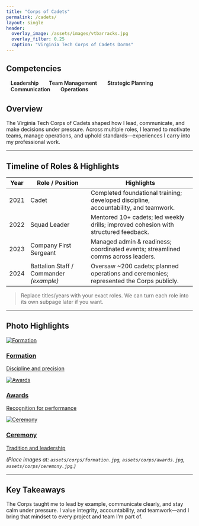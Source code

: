 ```yaml
---
title: "Corps of Cadets"
permalink: /cadets/
layout: single
header:
  overlay_image: /assets/images/vtbarracks.jpg 
  overlay_filter: 0.25
  caption: "Virginia Tech Corps of Cadets Dorms"
---
```


<!-- ===== Skills / Core Competencies (icons optional) ===== -->
<div class="tech-stack" style="justify-content:center; margin: 1rem 0 2rem;">
  <!-- Optional Font Awesome icons; requires head include -->
  <h2>Competencies</h2>
  <span title="Leadership" style="margin:0 .75rem; font-weight:600;"><i class="fas fa-user-tie"></i> Leadership</span>
  <span title="Team Management" style="margin:0 .75rem; font-weight:600;"><i class="fas fa-users"></i> Team Management</span>
  <span title="Strategic Planning" style="margin:0 .75rem; font-weight:600;"><i class="fas fa-chess-knight"></i> Strategic Planning</span>
  <span title="Communication" style="margin:0 .75rem; font-weight:600;"><i class="fas fa-microphone"></i> Communication</span>
  <span title="Operations & Logistics" style="margin:0 .75rem; font-weight:600;"><i class="fas fa-compass-drafting"></i> Operations</span>
</div>

## Overview
The Virginia Tech Corps of Cadets shaped how I lead, communicate, and make decisions under pressure. Across multiple roles, I learned to motivate teams, manage operations, and uphold standards—experiences I carry into my professional work.

---

## Timeline of Roles & Highlights
| Year | Role / Position | Highlights |
|---|---|---|
| 2021 | Cadet | Completed foundational training; developed discipline, accountability, and teamwork. |
| 2022 | Squad Leader | Mentored 10+ cadets; led weekly drills; improved cohesion with structured feedback. |
| 2023 | Company First Sergeant | Managed admin & readiness; coordinated events; streamlined comms across leaders. |
| 2024 | Battalion Staff / Commander *(example)* | Oversaw ~200 cadets; planned operations and ceremonies; represented the Corps publicly. |

> Replace titles/years with your exact roles. We can turn each role into its own subpage later if you want.

---

## Photo Highlights
<div class="post-previews" style="grid-template-columns: repeat(3, 1fr);">
  <a class="post-preview" href="{{ '/assets/corps/formation.jpg' | relative_url }}">
    <img src="{{ '/assets/corps/formation.jpg' | relative_url }}" alt="Formation">
    <h3>Formation</h3>
    <p class="meta">Discipline and precision</p>
  </a>
  <a class="post-preview" href="{{ '/assets/corps/awards.jpg' | relative_url }}">
    <img src="{{ '/assets/corps/awards.jpg' | relative_url }}" alt="Awards">
    <h3>Awards</h3>
    <p class="meta">Recognition for performance</p>
  </a>
  <a class="post-preview" href="{{ '/assets/corps/ceremony.jpg' | relative_url }}">
    <img src="{{ '/assets/corps/ceremony.jpg' | relative_url }}" alt="Ceremony">
    <h3>Ceremony</h3>
    <p class="meta">Tradition and leadership</p>
  </a>
</div>

*(Place images at: `assets/corps/formation.jpg`, `assets/corps/awards.jpg`, `assets/corps/ceremony.jpg`.)*

---

## Key Takeaways
The Corps taught me to lead by example, communicate clearly, and stay calm under pressure. I value integrity, accountability, and teamwork—and I bring that mindset to every project and team I’m part of.
